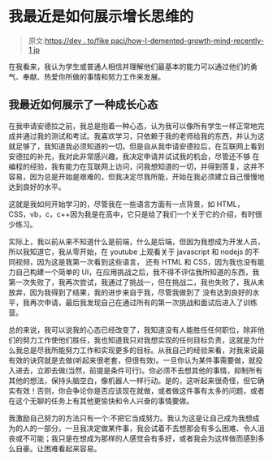 # 我最近是如何展示增长思维的

> 原文:[https://dev . to/fike paci/how-I-demented-growth-mind-recently-1 jp](https://dev.to/fikepaci/how-i-demonstrated-growth-mindset-recently-1ojp)

在我看来，我认为学生或普通人相信并理解他们最基本的能力可以通过他们的勇气、奉献、热爱你所做的事情和努力工作来发展。

## [](#how-i-demonstrated-a-growth-mindset-recently)我最近如何展示了一种成长心态

在我申请安德拉之前，我总是抱着一种心态，认为我可以像所有学生一样正常地完成并通过我的测试和考试。我喜欢学习，只依赖于我的老师给我的东西，并认为这就足够了，我知道我必须知道的一切。但是自从我申请安德拉后，在互联网上看到安德拉的补充，我对此非常感兴趣，我决定申请并试试我的机会，尽管还不够 在编程的经验，我有能力在互联网上访问，问我想知道的一切，并得到答复，这并不容易，因为总是开始是艰难的，但我决定尽我所能，开始在我必须建立自己慢慢地达到良好的水平。

这就是我如何开始学习的，尽管我在一些语言方面有一点背景，如 HTML，CSS，vb，c，c++因为我是在高中，它只是给了我们一个关于它的介绍，有时很少练习。

实际上，我以前从来不知道什么是前端，什么是后端，但因为我想成为开发人员，所以我知道它，我从零开始，在 youtube 上观看关于 javascript 和 nodejs 的不同视频，因为这是我第一次看到这些语言， 还有 HTML 和 CSS，因为我也没有能力自己构建一个简单的 UI，在应用挑战之后，我不得不评估我所知道的东西，我第一次失败了，我再次尝试，我通过了挑战一，但在挑战二，我也失败了，我从未放弃，因为我得到了结果，我的进步来自于我，尽管我做到了 没有达到良好的水平，我再次申请，最后我发现自己在通过所有的第一次挑战和面试后进入了训练营。

总的来说，我可以说我的心态已经改变了，我知道没有人能胜任任何职位，除非他们的努力工作使他们胜任，我也知道我只对我想实现的任何目标负责，这就是为什么我总是尽我所能努力工作和实现更多的目标。从我自己的经验来看，对我来说最有效的诀窍就是去做(听起来很老套，但很有效)。一旦你认为某件事需要做，就投入进去，立即去做(当然，前提是条件可行)。你必须不去想其他的事情，抑制所有其他的想法，保持头脑空白，像机器人一样行动。是的，这听起来很奇怪，但它确实有效！否则，你会争论你是否应该现在就做，或者做这件事有太多的问题，或者在这个无聊的任务上有其他更愉快和令人兴奋的事情要做。

我激励自己努力的方法只有一个:不把它当成努力。我认为这是让自己成为我想成为的人的一部分。一旦我决定做某件事，我会试着不去想那会有多么困难、令人沮丧或不可能；我只是在想成为那样的人感觉会有多好，或者我会为这样做而感到多么自豪。让困难看起来容易。